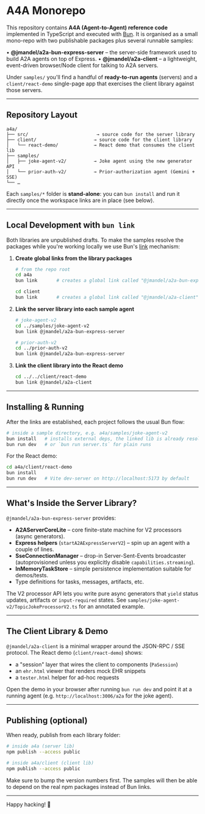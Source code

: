 # A4A Monorepo

This repository contains **A4A (Agent-to-Agent) reference code** implemented in TypeScript and
executed with [Bun](https://bun.sh/). It is organised as a small mono-repo with two publishable
packages plus several runnable samples:

• **@jmandel/a2a-bun-express-server** – the server-side framework used to build A2A agents on
  top of Express.
• **@jmandel/a2a-client** – a lightweight, event-driven browser/Node client for talking to A2A
  servers.

Under `samples/` you'll find a handful of **ready-to-run agents** (servers) and a
`client/react-demo` single-page app that exercises the client library against those servers.

---

## Repository Layout

```
a4a/
├── src/                         → source code for the server library
├── client/                     → source code for the client library
│   └── react-demo/             → React demo that consumes the client lib
├── samples/
│   ├── joke-agent-v2/          → Joke agent using the new generator API
│   └── prior-auth-v2/          → Prior-authorization agent (Gemini + SSE)
└── …
```

Each `samples/*` folder is **stand-alone**: you can `bun install` and run it directly once the
workspace links are in place (see below).

---

## Local Development with `bun link`

Both libraries are unpublished drafts.  To make the samples resolve the packages while you're
working locally we use Bun's [link](https://bun.sh/docs/cli/link) mechanism:

1. **Create global links from the library packages**
   ```bash
   # from the repo root
   cd a4a
   bun link       # creates a global link called "@jmandel/a2a-bun-express-server"

   cd client
   bun link       # creates a global link called "@jmandel/a2a-client"
   ```

2. **Link the server library into each sample agent**
   ```bash
   # joke-agent-v2
   cd ../samples/joke-agent-v2
   bun link @jmandel/a2a-bun-express-server

   # prior-auth-v2
   cd ../prior-auth-v2
   bun link @jmandel/a2a-bun-express-server
   ```

3. **Link the client library into the React demo**
   ```bash
   cd ../../client/react-demo
   bun link @jmandel/a2a-client
   ```

---

## Installing & Running

After the links are established, each project follows the usual Bun flow:

```bash
# inside a sample directory, e.g. a4a/samples/joke-agent-v2
bun install   # installs external deps, the linked lib is already resolved
bun run dev   # or `bun run server.ts` for plain runs
```

For the React demo:

```bash
cd a4a/client/react-demo
bun install
bun run dev   # Vite dev-server on http://localhost:5173 by default
```

---

## What's Inside the Server Library?

`@jmandel/a2a-bun-express-server` provides:

* **A2AServerCoreLite** – core finite-state machine for V2 processors (async generators).
* **Express helpers** (`startA2AExpressServerV2`) – spin up an agent with a couple of lines.
* **SseConnectionManager** – drop-in Server-Sent-Events broadcaster (autoprovisioned unless you
  explicitly disable `capabilities.streaming`).
* **InMemoryTaskStore** – simple persistence implementation suitable for demos/tests.
* Type definitions for tasks, messages, artifacts, etc.

The V2 processor API lets you write pure async generators that `yield` status updates, artifacts
or `input-required` states.  See `samples/joke-agent-v2/TopicJokeProcessorV2.ts` for an annotated
example.

---

## The Client Library & Demo

`@jmandel/a2a-client` is a minimal wrapper around the JSON-RPC / SSE protocol.  The React demo
(`client/react-demo`) shows:

* a "session" layer that wires the client to components (`PaSession`)
* an `ehr.html` viewer that renders mock EHR snippets
* a `tester.html` helper for ad-hoc requests

Open the demo in your browser after running `bun run dev` and point it at a running agent (e.g.
`http://localhost:3006/a2a` for the joke agent).

---

## Publishing (optional)

When ready, publish from each library folder:

```bash
# inside a4a (server lib)
npm publish --access public

# inside a4a/client (client lib)
npm publish --access public
```

Make sure to bump the version numbers first.  The samples will then be able to depend on the real
npm packages instead of Bun links.

---

Happy hacking! 🎉 
